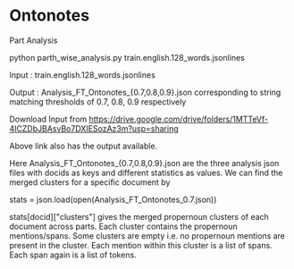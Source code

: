 # Ontonotes
Part Analysis

python parth_wise_analysis.py train.english.128_words.jsonlines


Input : train.english.128_words.jsonlines

Output : Analysis_FT_Ontonotes_{0.7,0.8,0.9}.json corresponding to string matching thresholds of 0.7, 0.8, 0.9 respectively

Download Input from https://drive.google.com/drive/folders/1MTTeVf-4ICZDbJBAsvBo7DXIESozAz3m?usp=sharing

Above link also has the output available.

Here Analysis_FT_Ontonotes_{0.7,0.8,0.9}.json are the three analysis json files with docids as keys and different statistics as values. We can find the merged clusters for a specific document by

stats = json.load(open(Analysis_FT_Ontonotes_0.7.json))

stats[docid]["clusters"] gives the merged propernoun clusters of each document across parts. Each cluster contains the propernoun mentions/spans. Some clusters are empty i.e. no propernoun mentions are present in the cluster. Each mention within this cluster is a list of spans. Each span again is a list of tokens.



